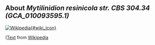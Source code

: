 
About *Mytilinidion resinicola str. CBS 304.34 (GCA\_010093595.1)* 
--------------------------------------------------------------

[![Wikipedia](/img/wikipedia_logo_v2_en.png){#wiki_icon}](http://en.wikipedia.org)


([Text](http://en.wikipedia.org) from [Wikipedia](http://en.wikipedia.org/) 

